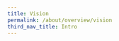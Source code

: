 ```yaml
---
title: Vision
permalink: /about/overview/vision
third_nav_title: Intro
---
```

<script src="https://assets.dcube.cloud/scripts/wogaa.js" crossorigin="anonymous"></script>
